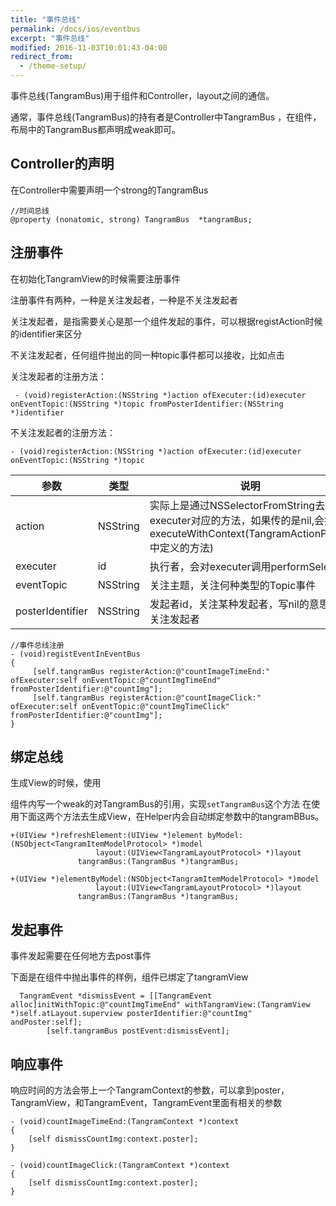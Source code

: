 ```yaml
---
title: "事件总线"
permalink: /docs/ios/eventbus
excerpt: "事件总线"
modified: 2016-11-03T10:01:43-04:00
redirect_from:
  - /theme-setup/
---
```



事件总线(TangramBus)用于组件和Controller，layout之间的通信。

通常，事件总线(TangramBus)的持有者是Controller中TangramBus
，在组件，布局中的TangramBus都声明成weak即可。

## Controller的声明

在Controller中需要声明一个strong的TangramBus

````objc
//时间总线
@property (nonatomic, strong) TangramBus  *tangramBus;
````

## 注册事件

在初始化TangramView的时候需要注册事件

注册事件有两种，一种是关注发起者，一种是不关注发起者

关注发起者，是指需要关心是那一个组件发起的事件，可以根据registAction时候的identifier来区分

不关注发起者，任何组件抛出的同一种topic事件都可以接收，比如点击

关注发起者的注册方法：

     - (void)registerAction:(NSString *)action ofExecuter:(id)executer onEventTopic:(NSString *)topic fromPosterIdentifier:(NSString *)identifier

不关注发起者的注册方法：

    - (void)registerAction:(NSString *)action ofExecuter:(id)executer onEventTopic:(NSString *)topic

|参数|类型|说明|
|----|-----|----|
|action|NSString|实际上是通过NSSelectorFromString去找executer对应的方法，如果传的是nil,会执行executeWithContext(TangramActionProcol中定义的方法)|
|executer|id|执行者，会对executer调用performSelector|
|eventTopic|NSString|关注主题，关注何种类型的Topic事件|
|posterIdentifier|NSString|发起者id，关注某种发起者，写nil的意思是不关注发起者|

````objc
//事件总线注册
- (void)registEventInEventBus
{
     [self.tangramBus registerAction:@"countImageTimeEnd:" ofExecuter:self onEventTopic:@"countImgTimeEnd" fromPosterIdentifier:@"countImg"];
     [self.tangramBus registerAction:@"countImageClick:" ofExecuter:self onEventTopic:@"countImgTimeClick" fromPosterIdentifier:@"countImg"];
}
````

## 绑定总线

生成View的时候，使用


组件内写一个weak的对TangramBus的引用，实现``setTangramBus``这个方法
在使用下面这两个方法去生成View，在Helper内会自动绑定参数中的tangramBBus。

````
+(UIView *)refreshElement:(UIView *)element byModel:(NSObject<TangramItemModelProtocol> *)model
                   layout:(UIView<TangramLayoutProtocol> *)layout
               tangramBus:(TangramBus *)tangramBus;
````

````
+(UIView *)elementByModel:(NSObject<TangramItemModelProtocol> *)model
                   layout:(UIView<TangramLayoutProtocol> *)layout
               tangramBus:(TangramBus *)tangramBus;

````

## 发起事件

事件发起需要在任何地方去post事件

下面是在组件中抛出事件的样例，组件已绑定了tangramView

````objc
  TangramEvent *dismissEvent = [[TangramEvent alloc]initWithTopic:@"countImgTimeEnd" withTangramView:(TangramView *)self.atLayout.superview posterIdentifier:@"countImg" andPoster:self];
        [self.tangramBus postEvent:dismissEvent];

````

## 响应事件

响应时间的方法会带上一个TangramContext的参数，可以拿到poster，TangramView，和TangramEvent，TangramEvent里面有相关的参数


````objc
- (void)countImageTimeEnd:(TangramContext *)context
{
    [self dismissCountImg:context.poster];
}

- (void)countImageClick:(TangramContext *)context
{
    [self dismissCountImg:context.poster];
}
````